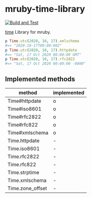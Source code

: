 # mruby-time-library

[![Build and Test](https://github.com/cohalz/mruby-time-library/workflows/Build%20and%20Test/badge.svg)](https://github.com/cohalz/mruby-time-library/actions?query=workflow%3A%22Build+and+Test%22)

[time](https://ruby-doc.org/stdlib-2.7.2/libdoc/time/rdoc/index.html) Library for mruby.

```ruby
p Time.utc(2020, 10, 17).xmlschema
#=> "2020-10-17T00:00:00Z"
p Time.utc(2020, 10, 17).httpdate
#=> "Sat, 17 Oct 2020 00:00:00 GMT"
p Time.utc(2020, 10, 17).rfc2822
#=> "Sat, 17 Oct 2020 00:00:00 -0000"
```

## Implemented methods

| method | implemented |
| - | - |
| Time#httpdate | o |
| Time#iso8601 | o |
| Time#rfc2822 | o |
| Time#rfc822 | o |
| Time#xmlschema | o |
| Time.httpdate | - |
| Time.iso8601 | - |
| Time.rfc2822 | - |
| Time.rfc822 | - |
| Time.strptime | - |
| Time.xmlschema | - |
| Time.zone_offset | - |
